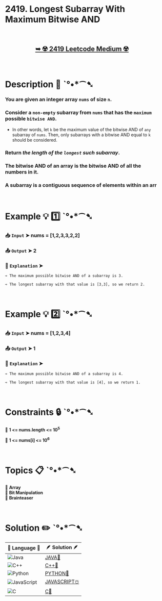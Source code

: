 # 2419. Longest Subarray With Maximum Bitwise AND

</br>

<h2 align="center"> 

<a href="https://leetcode.com/problems/longest-subarray-with-maximum-bitwise-and/description/?envType=daily-question&envId=2024-09-14"><strong>➥ ☢️ 2419 Leetcode Medium ☢️ </strong></a>
</h2>

</br>

# Description 📜 ˋ°•*⁀➷

### You are given an integer array `nums` of size `n`.

### Consider a `non-empty` subarray from `nums` that has the `maximum` possible `bitwise AND`.

- In other words, let `k` be the maximum value of the bitwise AND of `any` subarray of `nums`. Then, only subarrays with a bitwise AND equal to `k` should be considered.

### Return *the length of the `longest` such subarray*.

### The bitwise AND of an array is the bitwise AND of all the numbers in it.

### A subarray is a contiguous sequence of elements within an arr

</br>

# Example 💡 1️⃣ ˋ°•*⁀➷

  ### 📥 `Input`  ➤ nums = [1,2,3,3,2,2]

  ### 📤 `Output`  ➤ 2

  ### 🔦 `Explanation`  ➤ 

    ➺ The maximum possible bitwise AND of a subarray is 3.
    
    ➺ The longest subarray with that value is [3,3], so we return 2.

</br>

# Example 💡 2️⃣ ˋ°•*⁀➷

  ### 📥 `Input` ➤  nums = [1,2,3,4]

  ### 📤 `Output`  ➤ 1

  ### 🔦 `Explanation` ➤ 

    ➺ The maximum possible bitwise AND of a subarray is 4.

    ➺ The longest subarray with that value is [4], so we return 1.

</br>

# Constraints 🔒 ˋ°•*⁀➷

🔹 **1 <= nums.length <= 10<sup>5</sup>** </br>

🔹 **1 <= nums[i] <= 10<sup>6</sup>** </br>

</br>

# Topics 📋 ˋ°•*⁀➷

🔸 **Array**  </br>
🔸 **Bit Manipulation**  </br>
🔸 **Brainteaser**  </br>

</br>

# Solution ✏️ ˋ°•*⁀➷

| 📒 Language 📒  | 🪶 Solution 🪶 |
| ------------- | ------------- |
|  ![Java](https://img.shields.io/badge/java-%23ED8B00.svg?style=for-the-badge&logo=openjdk&logoColor=white)  | [JAVA🍁](https://github.com/Prakhar-002/LEETCODE/blob/main/%F0%9F%93%9C%20Daily%20Challange%20%F0%9F%92%A1/09%20September%20%F0%9F%8D%82%202024/14%20-%2009%20-%202024%20---%202419.%20Longest%20Subarray%20With%20Maximum%20Bitwise%20AND%20%E2%98%83%EF%B8%8F%20%F0%9F%8D%81%20%F0%9F%8D%B0%20%F0%9F%8E%B2%20%F0%9F%92%96/%F0%9F%8D%81JAVA%20-%202419.%20Longest%20Subarray%20With%20Maximum%20Bitwise%20AND.java) |
|  ![C++](https://img.shields.io/badge/c++-%2300599C.svg?style=for-the-badge&logo=c%2B%2B&logoColor=white)  | [C++🎲](https://github.com/Prakhar-002/LEETCODE/blob/main/%F0%9F%93%9C%20Daily%20Challange%20%F0%9F%92%A1/09%20September%20%F0%9F%8D%82%202024/14%20-%2009%20-%202024%20---%202419.%20Longest%20Subarray%20With%20Maximum%20Bitwise%20AND%20%E2%98%83%EF%B8%8F%20%F0%9F%8D%81%20%F0%9F%8D%B0%20%F0%9F%8E%B2%20%F0%9F%92%96/%F0%9F%8E%B2CPP%20-%202419.%20Longest%20Subarray%20With%20Maximum%20Bitwise%20AND.cpp)  |
|  ![Python](https://img.shields.io/badge/python-3670A0?style=for-the-badge&logo=python&logoColor=ffdd54)    | [PYTHON🍰](https://github.com/Prakhar-002/LEETCODE/blob/main/%F0%9F%93%9C%20Daily%20Challange%20%F0%9F%92%A1/09%20September%20%F0%9F%8D%82%202024/14%20-%2009%20-%202024%20---%202419.%20Longest%20Subarray%20With%20Maximum%20Bitwise%20AND%20%E2%98%83%EF%B8%8F%20%F0%9F%8D%81%20%F0%9F%8D%B0%20%F0%9F%8E%B2%20%F0%9F%92%96/%F0%9F%8D%B0PYTHON%20-%202419.%20Longest%20Subarray%20With%20Maximum%20Bitwise%20AND.py) |
| ![JavaScript](https://img.shields.io/badge/javascript-%23323330.svg?style=for-the-badge&logo=javascript&logoColor=%23F7DF1E)   | [JAVASCRIPT☃️](https://github.com/Prakhar-002/LEETCODE/blob/main/%F0%9F%93%9C%20Daily%20Challange%20%F0%9F%92%A1/09%20September%20%F0%9F%8D%82%202024/14%20-%2009%20-%202024%20---%202419.%20Longest%20Subarray%20With%20Maximum%20Bitwise%20AND%20%E2%98%83%EF%B8%8F%20%F0%9F%8D%81%20%F0%9F%8D%B0%20%F0%9F%8E%B2%20%F0%9F%92%96/%E2%98%83%EF%B8%8FJAVASCRIPT%20-%202419.%20Longest%20Subarray%20With%20Maximum%20Bitwise%20AND.js) |
|   ![C](https://img.shields.io/badge/c-%2300599C.svg?style=for-the-badge&logo=c&logoColor=white)   | [C💖](https://github.com/Prakhar-002/LEETCODE/blob/main/%F0%9F%93%9C%20Daily%20Challange%20%F0%9F%92%A1/09%20September%20%F0%9F%8D%82%202024/14%20-%2009%20-%202024%20---%202419.%20Longest%20Subarray%20With%20Maximum%20Bitwise%20AND%20%E2%98%83%EF%B8%8F%20%F0%9F%8D%81%20%F0%9F%8D%B0%20%F0%9F%8E%B2%20%F0%9F%92%96/%F0%9F%92%96C%20-%202419.%20Longest%20Subarray%20With%20Maximum%20Bitwise%20AND.c)  |
